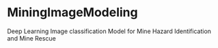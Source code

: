 # MiningImageModeling
Deep Learning Image classification Model for Mine Hazard Identification and Mine Rescue
